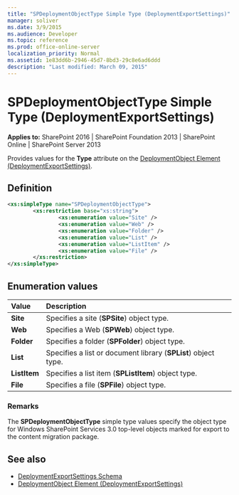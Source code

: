 ```yaml
---
title: "SPDeploymentObjectType Simple Type (DeploymentExportSettings)"
manager: soliver
ms.date: 3/9/2015
ms.audience: Developer
ms.topic: reference
ms.prod: office-online-server
localization_priority: Normal
ms.assetid: 1e83dd6b-2946-45d7-8bd3-29c8e6ad6ddd
description: "Last modified: March 09, 2015"
---
```


# SPDeploymentObjectType Simple Type (DeploymentExportSettings)

**Applies to:** SharePoint 2016 | SharePoint Foundation 2013 | SharePoint Online | SharePoint Server 2013
  
Provides values for the **Type** attribute on the [DeploymentObject Element (DeploymentExportSettings)](deploymentobject-element-deploymentexportsettings.md). 

## Definition

```XML
<xs:simpleType name="SPDeploymentObjectType">
        <xs:restriction base="xs:string">
                <xs:enumeration value="Site" />
                <xs:enumeration value="Web" /> 
                <xs:enumeration value="Folder" />
                <xs:enumeration value="List" /> 
                <xs:enumeration value="ListItem" />
                <xs:enumeration value="File" />
        </xs:restriction>
</xs:simpleType>

```

## Enumeration values

|**Value**|**Description**|
|:-----|:-----|
|**Site** <br/> |Specifies a site (**SPSite**) object type.  <br/> |
|**Web** <br/> |Specifies a Web (**SPWeb**) object type.  <br/> |
|**Folder** <br/> |Specifies a folder (**SPFolder**) object type.  <br/> |
|**List** <br/> |Specifies a list or document library (**SPList**) object type.  <br/> |
|**ListItem** <br/> |Specifies a list item (**SPListItem**) object type.  <br/> |
|**File** <br/> |Specifies a file (**SPFile**) object type.  <br/> |
   
### Remarks

The **SPDeploymentObjectType** simple type values specify the object type for Windows SharePoint Services 3.0 top-level objects marked for export to the content migration package. 
  
## See also

- [DeploymentExportSettings Schema](deploymentexportsettings-schema.md)
- [DeploymentObject Element (DeploymentExportSettings)](deploymentobject-element-deploymentexportsettings.md)

